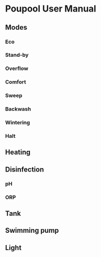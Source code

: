 # Poupool User Manual

## Modes
### Eco
### Stand-by
### Overflow
### Comfort
### Sweep
### Backwash
### Wintering
### Halt

## Heating

## Disinfection
### pH
### ORP

## Tank

## Swimming pump

## Light
